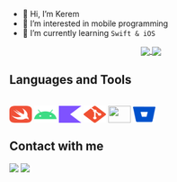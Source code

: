 - 👋 Hi, I’m Kerem
- 👀 I’m interested in mobile programming
-  I’m currently learning ```Swift & iOS```

<div align="center">
    <a href="https://github.com/keremersu35/github-profile-views-counter">
        <img align="center" src="https://komarev.com/ghpvc/?username=keremersu35&color=f75c7e">
    </a>
    <a href="https://github.com/keremersu35?tab=followers">
        <img align="center"  src="https://img.shields.io/github/followers/keremersu35?style=flat-square&color=f75c7e">
    </a>
</div>

<h2>Languages and Tools</h2>
<div style="display: inline_block"><br>
  <img align="center" height="30" width="40" src="assets/swift.svg">
  <img align="center" height="30" width="40" src="assets/android.svg">
  <img align="center" height="30" width="40" src="assets/kotlin.svg">
  <img align="center" height="30" width="40" src="assets/git.svg">
  <img align="center" height="30" width="40" src="assets/dart.svg">
  <img align="center" height="30" width="40" src="assets/bitbucket.svg">

</div>
    
<h2>Contact with me</h2>
<a href = "mailto:keremersu35@gmail.com"><img src="https://img.shields.io/badge/-Gmail-%23333?style=for-the-badge&logo=gmail&logoColor=white" target="_blank"></a>
<a href="https://www.linkedin.com/in/kerem-ersu-0082ba194/" target="_blank"><img src="https://img.shields.io/badge/-LinkedIn-%230077B5?style=for-the-badge&logo=linkedin&logoColor=white" target="_blank"></a>
</br>
